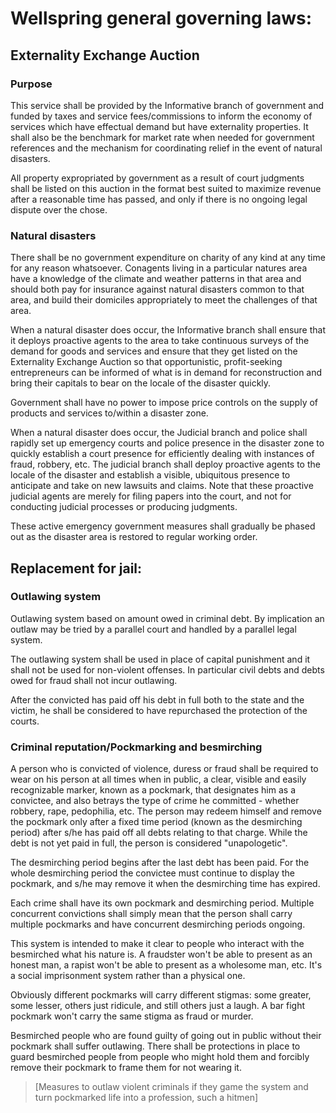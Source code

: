 # Wellspring general governing laws:

## Externality Exchange Auction

### Purpose

This service shall be provided by the Informative branch of government and funded by taxes and service fees/commissions to inform the economy of services which have effectual demand but have externality properties. It shall also be the benchmark for market rate when needed for government references and the mechanism for coordinating relief in the event of natural disasters.

All property expropriated by government as a result of court judgments shall be listed on this auction in the format best suited to maximize revenue after a reasonable time has passed, and only if there is no ongoing legal dispute over the chose.

### Natural disasters

There shall be no government expenditure on charity of any kind at any time for any reason whatsoever. Conagents living in a particular natures area have a knowledge of the climate and weather patterns in that area and should both pay for insurance against natural disasters common to that area, and build their domiciles appropriately to meet the challenges of that area.

When a natural disaster does occur, the Informative branch shall ensure that it deploys proactive agents to the area to take continuous surveys of the demand for goods and services and ensure that they get listed on the Externality Exchange Auction so that opportunistic, profit-seeking entrepreneurs can be informed of what is in demand for reconstruction and bring their capitals to bear on the locale of the disaster quickly.

Government shall have no power to impose price controls on the supply of products and services to/within a disaster zone.

When a natural disaster does occur, the Judicial branch and police shall rapidly set up emergency courts and police presence in the disaster zone to quickly establish a court presence for efficiently dealing with instances of fraud, robbery, etc. The judicial branch shall deploy proactive agents to the locale of the disaster and establish a visible, ubiquitous presence to anticipate and take on new lawsuits and claims. Note that these proactive judicial agents are merely for filing papers into the court, and not for conducting judicial processes or producing judgments.

These active emergency government measures shall gradually be phased out as the disaster area is restored to regular working order. 

## Replacement for jail:

### Outlawing system

Outlawing system based on amount owed in criminal debt. By implication an outlaw may be tried by a parallel court and handled by a parallel legal system.

The outlawing system shall be used in place of capital punishment and it shall not be used for non-violent offenses. In particular civil debts and debts owed for fraud shall not incur outlawing.

After the convicted has paid off his debt in full both to the state and the victim, he shall be considered to have repurchased the protection of the courts.

### Criminal reputation/Pockmarking and besmirching

A person who is convicted of violence, duress or fraud shall be required to wear on his person at all times when in public, a clear, visible and easily recognizable marker, known as a pockmark, that designates him as a convictee, and also betrays the type of crime he committed - whether robbery, rape, pedophilia, etc. The person may redeem himself and remove the pockmark only after a fixed time period (known as the desmirching period) after s/he has paid off all debts relating to that charge. While the debt is not yet paid in full, the person is considered "unapologetic".

The desmirching period begins after the last debt has been paid. For the whole desmirching period the convictee must continue to display the pockmark, and s/he may remove it when the desmirching time has expired.

Each crime shall have its own pockmark and desmirching period. Multiple concurrent convictions shall simply mean that the person shall carry multiple pockmarks and have concurrent desmirching periods ongoing.

This system is intended to make it clear to people who interact with the besmirched what his nature is. A fraudster won't be able to present as an honest man, a rapist won't be able to present as a wholesome man, etc. It's a social imprisonment system rather than a physical one.

Obviously different pockmarks will carry different stigmas: some greater, some lesser, others just ridicule, and still others just a laugh. A bar fight pockmark won't carry the same stigma as fraud or murder.

Besmirched people who are found guilty of going out in public without their pockmark shall suffer outlawing. There shall be protections in place to guard besmirched people from people who might hold them and forcibly remove their pockmark to frame them for not wearing it.

> [Measures to outlaw violent criminals if they game the system and turn pockmarked life into a profession, such a hitmen]

